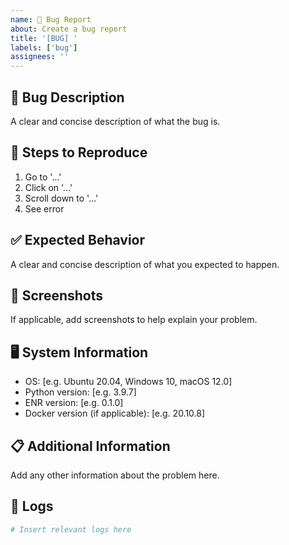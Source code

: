 ```yaml
---
name: 🐛 Bug Report
about: Create a bug report
title: '[BUG] '
labels: ['bug']
assignees: ''
---
```


## 🐛 Bug Description

A clear and concise description of what the bug is.

## 🔄 Steps to Reproduce

1. Go to '...'
2. Click on '...'
3. Scroll down to '...'
4. See error

## ✅ Expected Behavior

A clear and concise description of what you expected to happen.

## 📱 Screenshots

If applicable, add screenshots to help explain your problem.

## 🖥️ System Information

- OS: [e.g. Ubuntu 20.04, Windows 10, macOS 12.0]
- Python version: [e.g. 3.9.7]
- ENR version: [e.g. 0.1.0]
- Docker version (if applicable): [e.g. 20.10.8]

## 📋 Additional Information

Add any other information about the problem here.

## 🔗 Logs

```bash
# Insert relevant logs here
```

